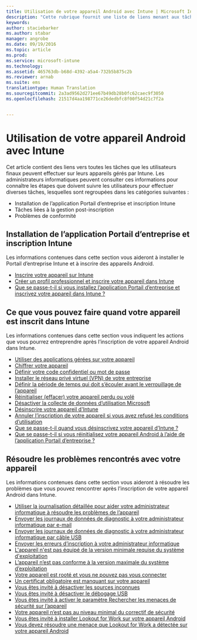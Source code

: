 ```yaml
---
title: Utilisation de votre appareil Android avec Intune | Microsoft Intune
description: "Cette rubrique fournit une liste de liens menant aux tâches que vous pouvez effectuer sur votre appareil mobile Android lorsque ce dernier est inscrit dans Intune"
keywords: 
author: staciebarker
ms.author: stabar
manager: angrobe
ms.date: 09/19/2016
ms.topic: article
ms.prod: 
ms.service: microsoft-intune
ms.technology: 
ms.assetid: 465763db-b68d-4392-a5a4-732b5b875c2b
ms.reviewer: arnab
ms.suite: ems
translationtype: Human Translation
ms.sourcegitcommit: 2a3ad9562d271ee67b49db28b0fc62caec9f3050
ms.openlocfilehash: 21517d4aa198771ce26dedbfc8f00f54d21c7f2a


---
```



# Utilisation de votre appareil Android avec Intune

Cet article contient des liens vers toutes les tâches que les utilisateurs finaux peuvent effectuer sur leurs appareils gérés par Intune. Les administrateurs informatiques peuvent consulter ces informations pour connaître les étapes que doivent suivre les utilisateurs pour effectuer diverses tâches, lesquelles sont regroupées dans les catégories suivantes :

- Installation de l’application Portail d’entreprise et inscription Intune
- Tâches liées à la gestion post-inscription
- Problèmes de conformité

## Installation de l’application Portail d’entreprise et inscription Intune

Les informations contenues dans cette section vous aideront à installer le Portail d’entreprise Intune et à inscrire des appareils Android.

- [Inscrire votre appareil sur Intune](enroll-your-device-in-Intune-android.md)
- [Créer un profil professionnel et inscrire votre appareil dans Intune](create-a-work-profile-and-enroll-your-device-in-intune-android.md)
- [Que se passe-t-il si vous installez l’application Portail d’entreprise et inscrivez votre appareil dans Intune ?](what-happens-if-you-install-the-company-portal-app-and-enroll-your-device-in-intune-android.md)

## Ce que vous pouvez faire quand votre appareil est inscrit dans Intune

Les informations contenues dans cette section vous indiquent les actions que vous pourrez entreprendre après l’inscription de votre appareil Android dans Intune.

- [Utiliser des applications gérées sur votre appareil](use-managed-apps-on-your-device-android.md)
- [Chiffrer votre appareil](encrypt-your-device-android.md)
- [Définir votre code confidentiel ou mot de passe](set-your-pin-or-password-android.md)
- [Installer le réseau privé virtuel (VPN) de votre entreprise](install-your-companys-virtual-private-network-VPN-android.md)
- [Définir la période de temps qui doit s’écouler avant le verrouillage de l’appareil](set-the-amount-of-time-before-your-device-is-locked-android.md)
- [Réinitialiser (effacer) votre appareil perdu ou volé](reset-erase-your-lost-or-stolen-device-android.md)
- [Désactiver la collecte de données d’utilisation Microsoft](turn-off-microsoft-usage-data-collection-android.md)
- [Désinscrire votre appareil d'Intune](unenroll-your-device-from-intune-android.md)
- [Annuler l’inscription de votre appareil si vous avez refusé les conditions d’utilisation](unenroll-your-device-from-intune-if-you-declined-terms-of-use-android.md)
- [Que se passe-t-il quand vous désinscrivez votre appareil d’Intune ?](what-happens-if-you-unenroll-your-device-from-intune-android.md)
- [Que se passe-t-il si vous réinitialisez votre appareil Android à l’aide de l’application Portail d’entreprise ?](what-happens-if-you-reset-your-device-using-the-company-portal-android.md)
<!--- - [What is the Rights Management sharing app?](what-is-the-rms-sharing-app-android.md) --->

## Résoudre les problèmes rencontrés avec votre appareil

Les informations contenues dans cette section vous aideront à résoudre les problèmes que vous pouvez rencontrer après l’inscription de votre appareil Android dans Intune.

- [Utiliser la journalisation détaillée pour aider votre administrateur informatique à résoudre les problèmes de l’appareil](use-verbose-logging-to-help-your-it-administrator-fix-device-issues-android.md)
- [Envoyer les journaux de données de diagnostic à votre administrateur informatique par e-mail](send-diagnostic-data-logs-to-your-it-administrator-using-email-android.md)
- [Envoyer les journaux de données de diagnostic à votre administrateur informatique par câble USB](send-diagnostic-data-logs-to-your-it-administrator-using-a-usb-cable-android.md)
- [Envoyer les erreurs d’inscription à votre administrateur informatique](send-enrollment-errors-to-your-it-administrator-android.md)
- [L'appareil n'est pas équipé de la version minimale requise du système d'exploitation](device-doesnt-have-the-required-minimum-operating-system-version-android.md)
- [L’appareil n’est pas conforme à la version maximale du système d’exploitation](device-doesnt-comply-with-maximum-operating-system-version-android.md)
- [Votre appareil est rooté et vous ne pouvez pas vous connecter](your-device-is-rooted-and-you-cant-connect-android.md)
- [Un certificat obligatoire est manquant sur votre appareil](your-device-is-missing-a-required-certificate-android.md)
- [Vous êtes invité à désactiver les sources inconnues](you-are-asked-to-turn-off-unknown-sources-android.md)
- [Vous êtes invité à désactiver le débogage USB](you-are-asked-to-turn-off-usb-debugging-android.md)
- [Vous êtes invité à activer le paramètre Rechercher les menaces de sécurité sur l’appareil](you-are-asked-to-turn-on-scan-device-for-security-threats-android.md)
- [Votre appareil n’est pas au niveau minimal du correctif de sécurité](your-device-does-not-meet-the-minimum-security-patch-android.md)
- [Vous êtes invité à installer Lookout for Work sur votre appareil Android](you-are-prompted-to-install-lookout-for-work-android.md)
- [Vous devez résoudre une menace que Lookout for Work a détectée sur votre appareil Android](you-need-to-resolve-a-threat-found-by-lookout-for-work-android.md)



<!--HONumber=Oct16_HO2-->


